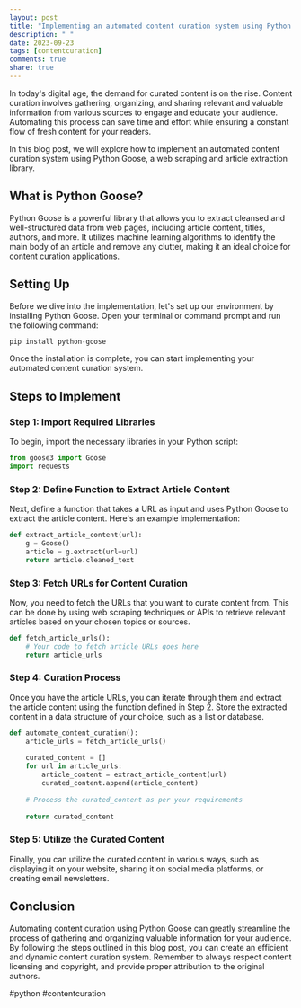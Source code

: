 ```yaml
---
layout: post
title: "Implementing an automated content curation system using Python Goose"
description: " "
date: 2023-09-23
tags: [contentcuration]
comments: true
share: true
---
```


In today's digital age, the demand for curated content is on the rise. Content curation involves gathering, organizing, and sharing relevant and valuable information from various sources to engage and educate your audience. Automating this process can save time and effort while ensuring a constant flow of fresh content for your readers.

In this blog post, we will explore how to implement an automated content curation system using Python Goose, a web scraping and article extraction library.

## What is Python Goose?

Python Goose is a powerful library that allows you to extract cleansed and well-structured data from web pages, including article content, titles, authors, and more. It utilizes machine learning algorithms to identify the main body of an article and remove any clutter, making it an ideal choice for content curation applications.

## Setting Up

Before we dive into the implementation, let's set up our environment by installing Python Goose. Open your terminal or command prompt and run the following command:

```python
pip install python-goose
```

Once the installation is complete, you can start implementing your automated content curation system.

## Steps to Implement

### Step 1: Import Required Libraries

To begin, import the necessary libraries in your Python script:

```python
from goose3 import Goose
import requests
```

### Step 2: Define Function to Extract Article Content

Next, define a function that takes a URL as input and uses Python Goose to extract the article content. Here's an example implementation:

```python
def extract_article_content(url):
    g = Goose()
    article = g.extract(url=url)
    return article.cleaned_text
```

### Step 3: Fetch URLs for Content Curation

Now, you need to fetch the URLs that you want to curate content from. This can be done by using web scraping techniques or APIs to retrieve relevant articles based on your chosen topics or sources.

```python
def fetch_article_urls():
    # Your code to fetch article URLs goes here
    return article_urls
```

### Step 4: Curation Process

Once you have the article URLs, you can iterate through them and extract the article content using the function defined in Step 2. Store the extracted content in a data structure of your choice, such as a list or database.

```python
def automate_content_curation():
    article_urls = fetch_article_urls()
    
    curated_content = []
    for url in article_urls:
        article_content = extract_article_content(url)
        curated_content.append(article_content)
    
    # Process the curated_content as per your requirements
    
    return curated_content
```

### Step 5: Utilize the Curated Content

Finally, you can utilize the curated content in various ways, such as displaying it on your website, sharing it on social media platforms, or creating email newsletters.

## Conclusion

Automating content curation using Python Goose can greatly streamline the process of gathering and organizing valuable information for your audience. By following the steps outlined in this blog post, you can create an efficient and dynamic content curation system. Remember to always respect content licensing and copyright, and provide proper attribution to the original authors.

#python #contentcuration